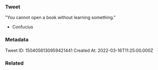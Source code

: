 ### Tweet
"You cannot open a book without learning something."

- Confucius

### Metadata
Tweet ID: 1504056130959421441
Created At: 2022-03-16T11:25:00.000Z

### Related

